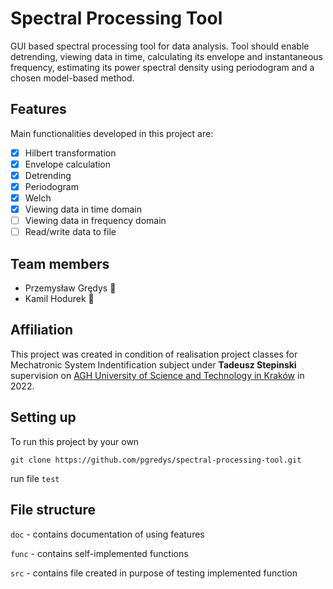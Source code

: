 # Spectral Processing Tool

GUI based spectral processing tool for data analysis. Tool should enable detrending, viewing data in time, calculating its envelope and instantaneous frequency, estimating its power spectral density using periodogram and a chosen model-based method.

## Features

Main functionalities developed in this project are:

- [x] Hilbert transformation
- [x] Envelope calculation 
- [x] Detrending 
- [x] Periodogram
- [x] Welch
- [x] Viewing data in time domain
- [ ] Viewing data in frequency domain
- [ ] Read/write data to file

## Team members

* Przemysław Grędys 🌱
* Kamil Hodurek 👀

## Affiliation

This project was created in condition of realisation project classes for Mechatronic System Indentification subject under **Tadeusz Stepinski** supervision on <u>AGH University of Science and Technology in Kraków</u> in 2022.

## Setting up

To run this project by your own 

```git
git clone https://github.com/pgredys/spectral-processing-tool.git
```

run file `test`

## File structure

`doc` - contains documentation of using features

`func` - contains self-implemented functions 

`src` -  contains file created in purpose of testing implemented function
